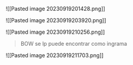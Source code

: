 ![[Pasted image 20230919201428.png]]

![[Pasted image 20230919203920.png]]

![[Pasted image 20230919210256.png]]

> BOW se lp puede encontrar como ingrama

![[Pasted image 20230919211703.png]]

